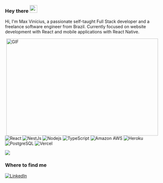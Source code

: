 ### Hey there <img src="https://media.giphy.com/media/hvRJCLFzcasrR4ia7z/giphy.gif" width="25px">

Hi, I'm Max Vinícius, a passionate self-taught Full Stack developer and a freelance software engineer from Brazil.
Currently focused on website development with React and mobile applications with React Native.

<img align="right" alt="GIF" src="https://github.com/abhisheknaiidu/abhisheknaiidu/blob/master/code.gif?raw=true" width="500" height="320" />

<p>
  <img alt="React" src="https://img.shields.io/badge/React%20-%2320232a.svg?logo=react&logoColor=%2361DAFB">
  <img alt="NestJs" src="https://img.shields.io/badge/-NestJs-ea2845?&logo=nestjs&logoColor=white" />
  <img alt="Nodejs" src="https://img.shields.io/badge/-Nodejs-43853d?logo=Node.js&logoColor=white" />
  <img alt="TypeScript" src="https://img.shields.io/badge/-TypeScript-007ACC?logo=typescript&logoColor=white" />
  <img alt="Amazon AWS" src="https://img.shields.io/badge/-Amazon%20AWS-232F3E?logo=heroku&logo=amazon-aws" />
  <img alt="Heroku" src="https://img.shields.io/badge/-Heroku-430098?logo=heroku&logoColor=white" />
  <img alt="PostgreSQL" src ="https://img.shields.io/badge/PostgreSQL-%23316192.svg?logo=postgresql&logoColor=white" />
  <img alt="Vercel" src="https://img.shields.io/badge/Vercel%20-%23000000.svg?logo=vercel&logoColor=white" />
</p>

<img align="center" src="https://github-readme-stats.vercel.app/api/top-langs/?username=MaxFullStack&title_color=ffffff&hide=html&text_color=c9cacc&icon_color=2bbc8a&bg_color=1d1f21&langs_count=3" />
  
<h3>Where to find me</h3>

<p><a href="https://www.linkedin.com/in/max-vinicius-ferreira/" target="_blank"><img alt="LinkedIn" src="https://img.shields.io/badge/linkedin-%230077B5.svg?&logo=linkedin&logoColor=white" /></a>
</p>
